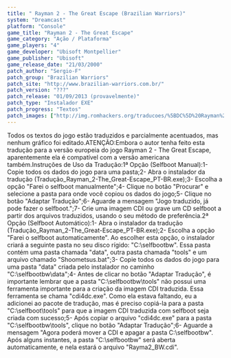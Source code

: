 ```yaml
---
title: " Rayman 2 - The Great Escape (Brazilian Warriors)"
system: "Dreamcast"
platform: "Console"
game_title: "Rayman 2 - The Great Escape"
game_category: "Ação / Plataforma"
game_players: "4"
game_developer: "Ubisoft Montpellier"
game_publisher: "Ubisoft"
game_release_date: "21/03/2000"
patch_author: "Sergio-F"
patch_group: "Brazilian Warriors"
patch_site: "http://www.brazilian-warriors.com.br/"
patch_version: "???"
patch_release: "01/09/2013 (provavelmente)"
patch_type: "Instalador EXE"
patch_progress: "Textos"
patch_images: ["http://img.romhackers.org/traducoes/%5BDC%5D%20Rayman%202%20-%20The%20Great%20Escape%20-%20Brazilian%20Warriors%20-%201.jpg","http://img.romhackers.org/traducoes/%5BDC%5D%20Rayman%202%20-%20The%20Great%20Escape%20-%20Brazilian%20Warriors%20-%202.jpg","http://img.romhackers.org/traducoes/%5BDC%5D%20Rayman%202%20-%20The%20Great%20Escape%20-%20Brazilian%20Warriors%20-%203.jpg"]
---
```

Todos os textos do jogo estão traduzidos e parcialmente acentuados, mas nenhum gráfico foi editado.ATENÇÃO:Embora o autor tenha feito esta tradução para a versão europeia do jogo Rayman 2 - The Great Escape, aparentemente ela é compatível com a versão americana também.Instruções de Uso da Tradução:1ª Opção (Selfboot Manual):1- Copie todos os dados do jogo para uma pasta;2- Abra o instalador da tradução (Tradução_Rayman_2-The_Great-Escape_PT-BR.exe);3- Escolha a opção "Farei o selfboot manualmente";4- Clique no botão "Procurar" e selecione a pasta para onde você copiou os dados do jogo;5- Clique no botão "Adaptar Tradução";6- Aguarde a mensagem "Jogo traduzido, já pode fazer o selfboot.";7- Crie uma imagem CDI ou grave um CD selfboot a partir dos arquivos traduzidos, usando o seu método de preferência.2ª Opção (Selfboot Automático):1- Abra o instalador da tradução (Tradução_Rayman_2-The_Great-Escape_PT-BR.exe);2- Escolha a opção "Farei o selfboot automaticamente". Ao escolher esta opção, o instalador criará a seguinte pasta no seu disco rígido: "C:\selfbootbw". Essa pasta contém uma pasta chamada "data", outra pasta chamada "tools" e um arquivo chamado "Shoometsus.bat";3- Copie todos os dados do jogo para uma pasta "data" criada pelo instalador no caminho "C:\selfbootbw\data";4- Antes de clicar no botão "Adaptar Tradução", é importante lembrar que a pasta "C:\selfbootbw\tools" não possui uma ferramenta importante para a criação da imagem CDI traduzida. Essa ferramenta se chama "cdi4dc.exe". Como ela estava faltando, eu a adicionei ao pacote de tradução, mas é preciso copiá-la para a pasta "C:\selfboot\tools" para que a imagem CDI traduzida com selfboot seja criada com sucesso;5- Após copiar o arquivo "cdi4dc.exe" para a pasta "C:\selfbootbw\tools", clique no botão "Adaptar Tradução";6- Aguarde a mensagem "Agora poderá mover a CDI e apagar a pasta C:\selfbootbw". Após alguns instantes, a pasta "C:\selfbootbw" será aberta automaticamente, e nela estará o arquivo "Rayma2_BW.cdi".